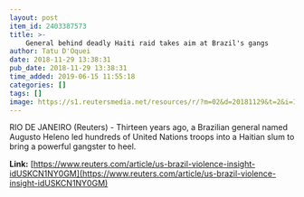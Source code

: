 ```yaml
---
layout: post
item_id: 2403387573
title: >-
    General behind deadly Haiti raid takes aim at Brazil's gangs
author: Tatu D'Oquei
date: 2018-11-29 13:38:31
pub_date: 2018-11-29 13:38:31
time_added: 2019-06-15 11:55:18
categories: []
tags: []
image: https://s1.reutersmedia.net/resources/r/?m=02&d=20181129&t=2&i=1329733432&w=1200&r=LYNXNPEEAS0CA
---
```


RIO DE JANEIRO (Reuters) - Thirteen years ago, a Brazilian general named Augusto Heleno led hundreds of United Nations troops into a Haitian slum to bring a powerful gangster to heel.

**Link:** [https://www.reuters.com/article/us-brazil-violence-insight-idUSKCN1NY0GM](https://www.reuters.com/article/us-brazil-violence-insight-idUSKCN1NY0GM)

